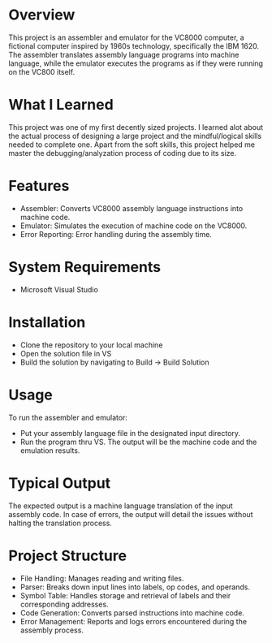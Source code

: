 # Overview

This project is an assembler and emulator for the VC8000 computer, a fictional computer inspired by 1960s technology, specifically the IBM 1620. The assembler translates assembly language programs into machine language, while the emulator executes the programs as if they were running on the VC800 itself.

# What I Learned
This project was one of my first decently sized projects. I learned alot about the actual process of designing a large project and the mindful/logical skills needed to complete one. Apart from the soft skills, this project helped me master the debugging/analyzation process of coding due to its size.

# Features

* Assembler: Converts VC8000 assembly language instructions into machine code.
* Emulator: Simulates the execution of machine code on the VC8000.
* Error Reporting: Error handling during the assembly time.

# System Requirements
* Microsoft Visual Studio

# Installation
* Clone the repository to your local machine
* Open the solution file in VS
* Build the solution by navigating to Build -> Build Solution

# Usage
To run the assembler and emulator:

* Put your assembly language file in the designated input directory.
* Run the program thru VS. The output will be the machine code and the emulation results.

# Typical Output
The expected output is a machine language translation of the input assembly code. In case of errors, the output will detail the issues without halting the translation process.

# Project Structure
* File Handling: Manages reading and writing files.
* Parser: Breaks down input lines into labels, op codes, and operands.
* Symbol Table: Handles storage and retrieval of labels and their corresponding addresses.
* Code Generation: Converts parsed instructions into machine code.
* Error Management: Reports and logs errors encountered during the assembly process.
